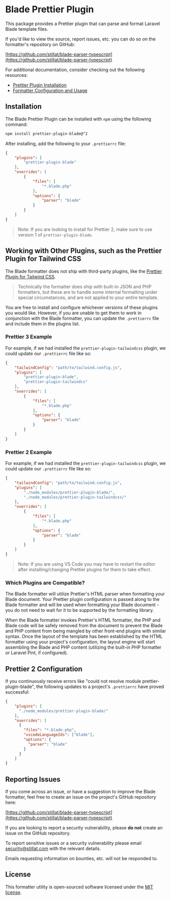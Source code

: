 # Blade Prettier Plugin

This package provides a Prettier plugin that can parse and format Laravel Blade template files.

If you'd like to view the source, report issues, etc. you can do so on the formatter's repository on GitHub:

[https://github.com/stillat/blade-parser-typescript](https://github.com/stillat/blade-parser-typescript)

For additional documentation, consider checking out the following resources:

* [Prettier Plugin Installation](https://stillat.com/blade-parser/v1/installing-prettier-plugin)
* [Formatter Configuration and Usage](https://stillat.com/blade-parser/v1/formatting-configuration)

## Installation

The Blade Prettier Plugin can be installed with `npm` using the following command:

```bash
npm install prettier-plugin-blade@^2
```

After installing, add the following to your `.prettierrc` file:

```json
{
    "plugins": [
        "prettier-plugin-blade"
    ],
    "overrides": [
        {
            "files": [
                "*.blade.php"
            ],
            "options": {
                "parser": "blade"
            }
        }
    ]
}
```

> Note: If you are looking to install for Prettier 2, make sure to use version 1 of `prettier-plugin-blade`.

## Working with Other Plugins, such as the Prettier Plugin for Tailwind CSS

The Blade formatter does not ship with third-party plugins, like the [Prettier Plugin for Tailwind CSS](https://github.com/tailwindlabs/prettier-plugin-tailwindcss).

> Technically the formatter does ship with built-in JSON and PHP formatters, but these are to handle some internal formatting under special circumstances, and are not applied to your entire template.

You are free to install and configure whichever versions of these plugins you would like. However, if you are unable to get them to work in conjunction with the Blade formatter, you can update the `.prettierrc` file and include them in the plugins list.

### Prettier 3 Example

For example, if we had installed the `prettier-plugin-tailwindcss` plugin, we could update our `.prettierrc` file like so:

```json
{
    "tailwindConfig": "path/to/tailwind.config.js",
    "plugins": [
        "prettier-plugin-blade",
        "prettier-plugin-tailwindcs"
    ],
    "overrides": [
        {
            "files": [
                "*.blade.php"
            ],
            "options": {
                "parser": "blade"
            }
        }
    ]
}
```

### Prettier 2 Example

For example, if we had installed the `prettier-plugin-tailwindcss` plugin, we could update our `.prettierrc` file like so:

```json
{
    "tailwindConfig": "path/to/tailwind.config.js",
    "plugins": [
        "./node_modules/prettier-plugin-blade/",
        "./node_modules/prettier-plugin-tailwindcss/"
    ],
    "overrides": [
        {
            "files": [
                "*.blade.php"
            ],
            "options": {
                "parser": "blade"
            }
        }
    ]
}
```

> Note: If you are using VS Code you may have to restart the editor after installing/changing Prettier plugins for them to take effect.

### Which Plugins are Compatible?

The Blade formatter will utilize Prettier's HTML parser when formatting your Blade document. Your Prettier plugin configuration is passed along to the Blade formatter and will be used when formatting your Blade document - you do not need to wait for it to be supported by the formatting library.

When the Blade formatter invokes Prettier's HTML formatter, the PHP and Blade code will be safely removed from the document to prevent the Blade and PHP content from being mangled by other front-end plugins with similar syntax. Once the layout of the template has been established by the HTML formatter using your project's configuration, the layout engine will start assembling the Blade and PHP content (utilizing the built-in PHP formatter or Laravel Pint, if configured).

## Prettier 2 Configuration

If you continuously receive errors like "could not resolve module prettier-plugin-blade", the following updates to a project's `.prettierrc` have proved successful:

```json
{
    "plugins": [
      "./node_modules/prettier-plugin-blade/"
    ],
    "overrides": [
      {
        "files": "*.blade.php",
        "vscodeLanguageIds": ["blade"],
        "options": {
          "parser": "blade"
        }
      }
    ]
}
```

## Reporting Issues

If you come across an issue, or have a suggestion to improve the Blade formatter, feel free to create an issue on the project's GitHub repository here:

[https://github.com/stillat/blade-parser-typescript](https://github.com/stillat/blade-parser-typescript)

If you are looking to report a security vulnerability, please **do not** create an issue on the GitHub repository.

To report sensitive issues or a security vulnerability please email [security@stillat.com](mailto:security@stillat.com) with the relevant details.

Emails requesting information on bounties, etc. will not be responded to.

## License

This formatter utility is open-sourced software licensed under the [MIT license](https://opensource.org/licenses/MIT).
